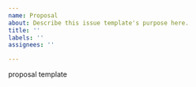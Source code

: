 ```yaml
---
name: Proposal
about: Describe this issue template's purpose here.
title: ''
labels: ''
assignees: ''

---
```


proposal template
